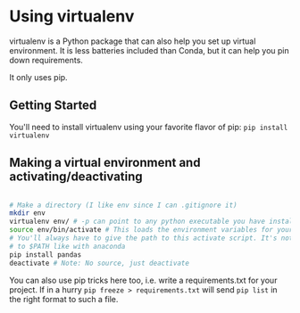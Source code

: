 # Using virtualenv

virtualenv is a Python package that can also help you set up virtual environment.
It is less batteries included than Conda, but it can help you pin down requirements.

It only uses pip.

## Getting Started

You'll need to install virtualenv using your favorite flavor of pip: `pip install virtualenv`

## Making a virtual environment and activating/deactivating

```bash

# Make a directory (I like env since I can .gitignore it)
mkdir env
virtualenv env/ # -p can point to any python executable you have installed
source env/bin/activate # This loads the environment variables for your venv
# You'll always have to give the path to this activate script. It's not added
# to $PATH like with anaconda
pip install pandas
deactivate # Note: No source, just deactivate
```

You can also use pip tricks here too, i.e. write a requirements.txt for your project.
If in a hurry `pip freeze > requirements.txt` will send `pip list` in the right
format to such a file.
